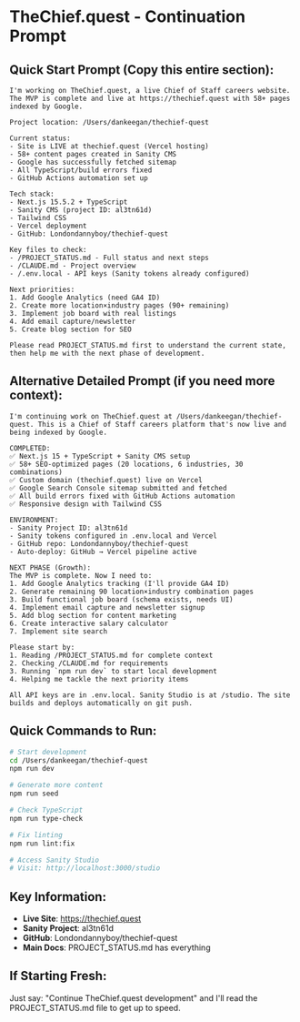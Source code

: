 # TheChief.quest - Continuation Prompt

## Quick Start Prompt (Copy this entire section):

```
I'm working on TheChief.quest, a live Chief of Staff careers website. The MVP is complete and live at https://thechief.quest with 58+ pages indexed by Google.

Project location: /Users/dankeegan/thechief-quest

Current status:
- Site is LIVE at thechief.quest (Vercel hosting)
- 58+ content pages created in Sanity CMS
- Google has successfully fetched sitemap
- All TypeScript/build errors fixed
- GitHub Actions automation set up

Tech stack:
- Next.js 15.5.2 + TypeScript
- Sanity CMS (project ID: al3tn61d)
- Tailwind CSS
- Vercel deployment
- GitHub: Londondannyboy/thechief-quest

Key files to check:
- /PROJECT_STATUS.md - Full status and next steps
- /CLAUDE.md - Project overview
- /.env.local - API keys (Sanity tokens already configured)

Next priorities:
1. Add Google Analytics (need GA4 ID)
2. Create more location×industry pages (90+ remaining)
3. Implement job board with real listings
4. Add email capture/newsletter
5. Create blog section for SEO

Please read PROJECT_STATUS.md first to understand the current state, then help me with the next phase of development.
```

## Alternative Detailed Prompt (if you need more context):

```
I'm continuing work on TheChief.quest at /Users/dankeegan/thechief-quest. This is a Chief of Staff careers platform that's now live and being indexed by Google.

COMPLETED:
✅ Next.js 15 + TypeScript + Sanity CMS setup
✅ 58+ SEO-optimized pages (20 locations, 6 industries, 30 combinations)
✅ Custom domain (thechief.quest) live on Vercel
✅ Google Search Console sitemap submitted and fetched
✅ All build errors fixed with GitHub Actions automation
✅ Responsive design with Tailwind CSS

ENVIRONMENT:
- Sanity Project ID: al3tn61d
- Sanity tokens configured in .env.local and Vercel
- GitHub repo: Londondannyboy/thechief-quest
- Auto-deploy: GitHub → Vercel pipeline active

NEXT PHASE (Growth):
The MVP is complete. Now I need to:
1. Add Google Analytics tracking (I'll provide GA4 ID)
2. Generate remaining 90 location×industry combination pages
3. Build functional job board (schema exists, needs UI)
4. Implement email capture and newsletter signup
5. Add blog section for content marketing
6. Create interactive salary calculator
7. Implement site search

Please start by:
1. Reading /PROJECT_STATUS.md for complete context
2. Checking /CLAUDE.md for requirements
3. Running `npm run dev` to start local development
4. Helping me tackle the next priority items

All API keys are in .env.local. Sanity Studio is at /studio. The site builds and deploys automatically on git push.
```

## Quick Commands to Run:

```bash
# Start development
cd /Users/dankeegan/thechief-quest
npm run dev

# Generate more content
npm run seed

# Check TypeScript
npm run type-check

# Fix linting
npm run lint:fix

# Access Sanity Studio
# Visit: http://localhost:3000/studio
```

## Key Information:
- **Live Site**: https://thechief.quest
- **Sanity Project**: al3tn61d
- **GitHub**: Londondannyboy/thechief-quest
- **Main Docs**: PROJECT_STATUS.md has everything

## If Starting Fresh:
Just say: "Continue TheChief.quest development" and I'll read the PROJECT_STATUS.md file to get up to speed.